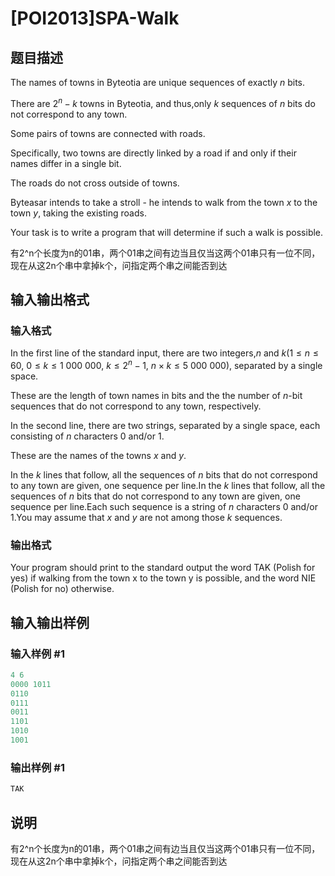 # [POI2013]SPA-Walk

## 题目描述

The names of towns in Byteotia are unique sequences of exactly $n$ bits.

There are $2^n-k$ towns in Byteotia, and thus,only $k$ sequences of $n$ bits do not correspond to any town.

Some pairs of towns are connected with roads.

Specifically, two towns are directly linked by a road if and only if their names differ in a single bit.

The roads do not cross outside of towns.

Byteasar intends to take a stroll - he intends to walk from the town $x$ to the town $y$, taking the existing roads.

Your task is to write a program that will determine if such a walk is possible.

有2^n个长度为n的01串，两个01串之间有边当且仅当这两个01串只有一位不同，现在从这2n个串中拿掉k个，问指定两个串之间能否到达

## 输入输出格式

### 输入格式

In the first line of the standard input, there are two integers,$n$ and $k$($1\le n\le 60$, $0\le k\le 1\ 000\ 000$, $k\le 2^n-1$, $n\times k\le 5\ 000\ 000$), separated by a single space.

These are the length of town names in bits and the the number of $n$-bit sequences that do not correspond to any town, respectively.

In the second line, there are two strings, separated by a single space, each consisting of $n$ characters 0 and/or 1.

These are the names of the towns $x$ and $y$.

In the $k$ lines that follow, all the sequences of $n$ bits that do not correspond to any town are given, one sequence per line.In the $k$ lines that follow, all the sequences of $n$ bits that do not correspond to any town are given, one sequence per line.Each such sequence is a string of $n$ characters 0 and/or 1.You may assume that $x$ and $y$ are not among those $k$ sequences.

### 输出格式

Your program should print to the standard output the word TAK (Polish for yes) if walking from the town x to the town y is possible, and the word NIE (Polish for no) otherwise.

## 输入输出样例

### 输入样例 #1

```cpp
4 6
0000 1011
0110
0111
0011
1101
1010
1001

```
### 输出样例 #1

```cpp
TAK

```
## 说明

有2^n个长度为n的01串，两个01串之间有边当且仅当这两个01串只有一位不同，现在从这2n个串中拿掉k个，问指定两个串之间能否到达

